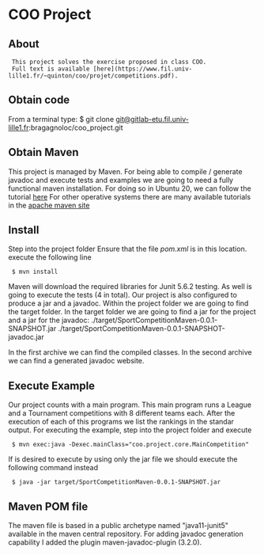 # COO Project
## About
     This project solves the exercise proposed in class COO. 
     Full text is available [here](https://www.fil.univ-lille1.fr/~quinton/coo/projet/competitions.pdf).

## Obtain code
From a terminal type: 
     $ git clone git@gitlab-etu.fil.univ-lille1.fr:bragagnoloc/coo_project.git

## Obtain Maven
This project is managed by Maven.
For being able to compile / generate javadoc and execute tests and examples we are going to need a fully functional maven installation.
For doing so in Ubuntu 20, we can follow the tutorial [here](https://tecadmin.net/install-apache-maven-ubuntu-20-04/)
For other operative systems there are many available tutorials in the [apache maven site](https://maven.apache.org/install.html)

## Install 
Step into the project folder Ensure that the file *pom.xml* is in this location.
execute the following line
     
     $ mvn install 

Maven will download the required libraries for Junit 5.6.2 testing. As well is going to execute the tests (4 in total).
Our project is also configured to produce a jar and a javadoc. Within the project folder we are going to find the target folder.
In the target folder we are going to find a jar for the project and a jar for the javadoc: 
./target/SportCompetitionMaven-0.0.1-SNAPSHOT.jar
./target/SportCompetitionMaven-0.0.1-SNAPSHOT-javadoc.jar

In the first archive we can find the compiled classes.
In the second archive we can find a generated javadoc website.

## Execute Example 
Our project counts with a main program. This main program runs a League and a Tournament competitions with 8 different teams each.
After the execution of each of this programs we list the rankings in the standar output.
For executing the example, step into the project folder and execute

     $ mvn exec:java -Dexec.mainClass="coo.project.core.MainCompetition"

If is desired to execute by using only the jar file we should execute the following command instead

     $ java -jar target/SportCompetitionMaven-0.0.1-SNAPSHOT.jar


## Maven POM file 
The  maven file is based in a public archetype named "java11-junit5" available in the maven central repository.
For adding javadoc generation capability I added the plugin maven-javadoc-plugin (3.2.0). 


    

   